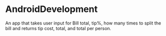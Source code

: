 # AndroidDevelopment
An app that takes user input for Bill total, tip%, how many times to split the bill and returns tip cost, total, and total per person.
